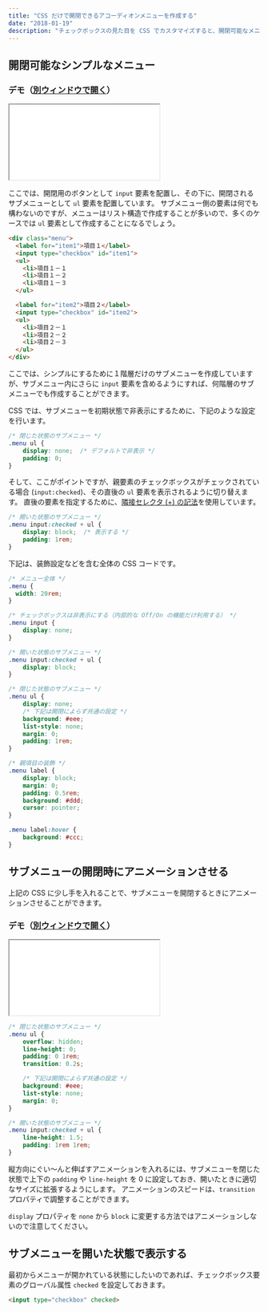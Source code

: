 ```yaml
---
title: "CSS だけで開閉できるアコーディオンメニューを作成する"
date: "2018-01-19"
description: "チェックボックスの見た目を CSS でカスタマイズすると、開閉可能なメニューを HTML と CSS だけで実現することができます。"
---
```


開閉可能なシンプルなメニュー
----

### デモ（<a target="_blank" href="accordion-demo.html">別ウィンドウで開く</a>）

<iframe class="xHtmlDemo" src="accordion-demo.html"></iframe>


ここでは、開閉用のボタンとして `input` 要素を配置し、その下に、開閉されるサブメニューとして `ul` 要素を配置しています。
サブメニュー側の要素は何でも構わないのですが、メニューはリスト構造で作成することが多いので、多くのケースでは `ul` 要素として作成することになるでしょう。

~~~ html
<div class="menu">
  <label for="item1">項目１</label>
  <input type="checkbox" id="item1">
  <ul>
    <li>項目１－１
    <li>項目１－２
    <li>項目１－３
  </ul>

  <label for="item2">項目２</label>
  <input type="checkbox" id="item2">
  <ul>
    <li>項目２－１
    <li>項目２－２
    <li>項目２－３
  </ul>
</div>
~~~

ここでは、シンプルにするために１階層だけのサブメニューを作成していますが、サブメニュー内にさらに `input` 要素を含めるようにすれば、何階層のサブメニューでも作成することができます。

CSS では、サブメニューを初期状態で非表示にするために、下記のような設定を行います。

~~~ css
/* 閉じた状態のサブメニュー */
.menu ul {
    display: none;  /* デフォルトで非表示 */
    padding: 0;
}
~~~

そして、ここがポイントですが、親要素のチェックボックスがチェックされている場合 (`input:checked`)、その直後の `ul` 要素を表示されるように切り替えます。
直後の要素を指定するために、[隣接セレクタ (+) の記法](../selector/combinator.html)を使用しています。

~~~ css
/* 開いた状態のサブメニュー */
.menu input:checked + ul {
    display: block;  /* 表示する */
    padding: 1rem;
}
~~~

下記は、装飾設定などを含む全体の CSS コードです。

~~~ css
/* メニュー全体 */
.menu {
  width: 20rem;
}

/* チェックボックスは非表示にする（内部的な Off/On の機能だけ利用する） */
.menu input {
    display: none;
}

/* 開いた状態のサブメニュー */
.menu input:checked + ul {
    display: block;
}

/* 閉じた状態のサブメニュー */
.menu ul {
    display: none;
    /* 下記は開閉によらず共通の設定 */
    background: #eee;
    list-style: none;
    margin: 0;
    padding: 1rem;
}

/* 親項目の装飾 */
.menu label {
    display: block;
    margin: 0;
    padding: 0.5rem;
    background: #ddd;
    cursor: pointer;
}

.menu label:hover {
    background: #ccc;
}
~~~


サブメニューの開閉時にアニメーションさせる
----

上記の CSS に少し手を入れることで、サブメニューを開閉するときにアニメーションさせることができます。

### デモ（<a target="_blank" href="accordion-demo2.html">別ウィンドウで開く</a>）

<iframe class="xHtmlDemo" src="accordion-demo2.html"></iframe>


~~~ css
/* 閉じた状態のサブメニュー */
.menu ul {
    overflow: hidden;
    line-height: 0;
    padding: 0 1rem;
    transition: 0.2s;

    /* 下記は開閉によらず共通の設定 */
    background: #eee;
    list-style: none;
    margin: 0;
}

/* 開いた状態のサブメニュー */
.menu input:checked + ul {
    line-height: 1.5;
    padding: 1rem 1rem;
}
~~~

縦方向にぐい～んと伸ばすアニメーションを入れるには、サブメニューを閉じた状態で上下の `padding` や `line-height` を 0 に設定しておき、開いたときに適切なサイズに拡張するようにします。
アニメーションのスピードは、`transition` プロパティで調整することができます。

`display` プロパティを `none` から `block` に変更する方法ではアニメーションしないので注意してください。


サブメニューを開いた状態で表示する
----

最初からメニューが開かれている状態にしたいのであれば、チェックボックス要素のグローバル属性 `checked` を設定しておきます。

~~~ html
<input type="checkbox" checked>
~~~

